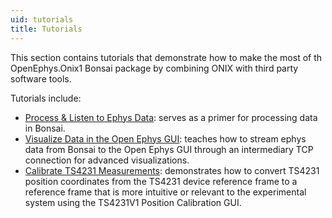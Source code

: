 ```yaml
---
uid: tutorials
title: Tutorials
---
```


This section contains tutorials that demonstrate how to make the most of
th OpenEphys.Onix1 Bonsai package by combining ONIX with third party software tools.

Tutorials include:

- [Process & Listen to Ephys Data](xref:ephys-process-listen): serves as a primer for processing
  data in Bonsai.
- [Visualize Data in the Open Ephys GUI](xref:ephys-socket): teaches how to stream ephys data from
  Bonsai to the Open Ephys GUI through an intermediary TCP connection for advanced visualizations.
- [Calibrate TS4231 Measurements](xref:ts4231-calibration): demonstrates how to convert TS4231
  position coordinates from the TS4231 device reference frame to a reference frame that is more
  intuitive or relevant to the experimental system using the TS4231V1 Position Calibration GUI.